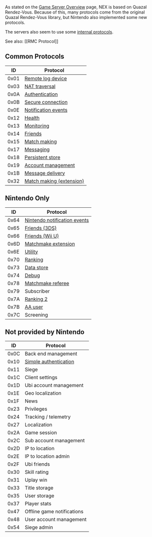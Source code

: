 As stated on the [Game Server Overview](NEX-Overview-(Game-Servers)) page, NEX is based on Quazal Rendez-Vous. Because of this, many protocols come from the original Quazal Rendez-Vous library, but Nintendo also implemented some new protocols.

The servers also seem to use some [internal protocols](NEX-Internal-Protocols).

See also: [[RMC Protocol]]

## Common Protocols
| ID | Protocol |
| --- | --- |
| 0x01 | [Remote log device](Remote-Log-Device-Protocol) |
| 0x03 | [NAT traversal](NAT-Traversal-Protocol) |
| 0x0A | [Authentication](Authentication-Protocol) |
| 0x0B | [Secure connection](Secure-Protocol) |
| 0x0E | [Notification events](Notification-Protocol) |
| 0x12 | [Health](Health-Protocol) |
| 0x13 | [Monitoring](Monitoring-Protocol) |
| 0x14 | [Friends](Friends-Protocol) |
| 0x15 | [Match making](Match-Making-Protocol) |
| 0x17 | [Messaging](Messaging-Protocol) |
| 0x18 | [Persistent store](Persistent-Store-Protocol) |
| 0x19 | [Account management](Account-Management-Protocol) |
| 0x1B | [Message delivery](Message-Delivery-Protocol) |
| 0x32 | [Match making (extension)](Match-Making-Protocol-Ext) |

## Nintendo Only

| ID | Protocol |
| --- | --- |
| 0x64 | [Nintendo notification events](Nintendo-Notification-Event-Protocol) |
| 0x65 | [Friends (3DS)](Friends-Protocol-(3DS)) |
| 0x66 | [Friends (Wii U)](Friends-Protocol-(Wii-U)) |
| 0x6D | [Matchmake extension](Matchmake-Extension-Protocol) |
| 0x6E | [Utility](Utility-Protocol) |
| 0x70 | [Ranking](Ranking-Protocol) |
| 0x73 | [Data store](Data-Store-Protocol) |
| 0x74 | [Debug](Debug-Protocol) |
| 0x78 | [Matchmake referee](Matchmake-Referee-Protocol) |
| 0x79 | Subscriber |
| 0x7A | [Ranking 2](Ranking-Protocol-2) |
| 0x7B | [AA user](AA-User-Protocol) |
| 0x7C | Screening |

## Not provided by Nintendo
| ID | Protocol |
| --- | --- |
| 0x0C | Back end management |
| 0x10 | [Simple authentication](Simple-Authentication-Protocol) |
| 0x11 | Siege |
| 0x1C | Client settings |
| 0x1D | Ubi account management |
| 0x1E | Geo localization |
| 0x1F | News |
| 0x23 | Privileges |
| 0x24 | Tracking / telemetry |
| 0x27 | Localization |
| 0x2A | Game session |
| 0x2C | Sub account management |
| 0x2D | IP to location |
| 0x2E | IP to location admin |
| 0x2F | Ubi friends |
| 0x30 | Skill rating |
| 0x31 | Uplay win |
| 0x33 | Title storage |
| 0x35 | User storage |
| 0x37 | Player stats |
| 0x47 | Offline game notifications |
| 0x48 | User account management |
| 0x54 | Siege admin |